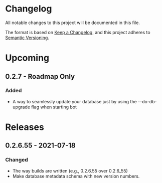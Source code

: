 # Changelog
All notable changes to this project will be documented in this file.

The format is based on [Keep a Changelog](https://keepachangelog.com/en/1.0.0/),
and this project adheres to [Semantic Versioning](https://semver.org/spec/v2.0.0.html).

# Upcoming
## 0.2.7 - Roadmap Only
### Added
- A way to seamlessly update your database just by using the --do-db-upgrade flag when starting bot
# Releases
## 0.2.6.55 - 2021-07-18
### Changed
- The way builds are written (e.g., 0.2.6.55 over 0.2.6_55)
- Make database metadata schema with new version numbers.
